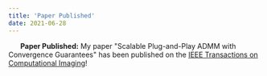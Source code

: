 ```yaml
---
title: 'Paper Published'
date: 2021-06-28
---
```


&nbsp;&nbsp;&nbsp;&nbsp;&nbsp; **Paper Published:** My paper "Scalable Plug-and-Play ADMM with Convergence Guarantees" has been published on the [IEEE Transactions on Computational Imaging](https://ieeexplore.ieee.org/document/9473005)!
